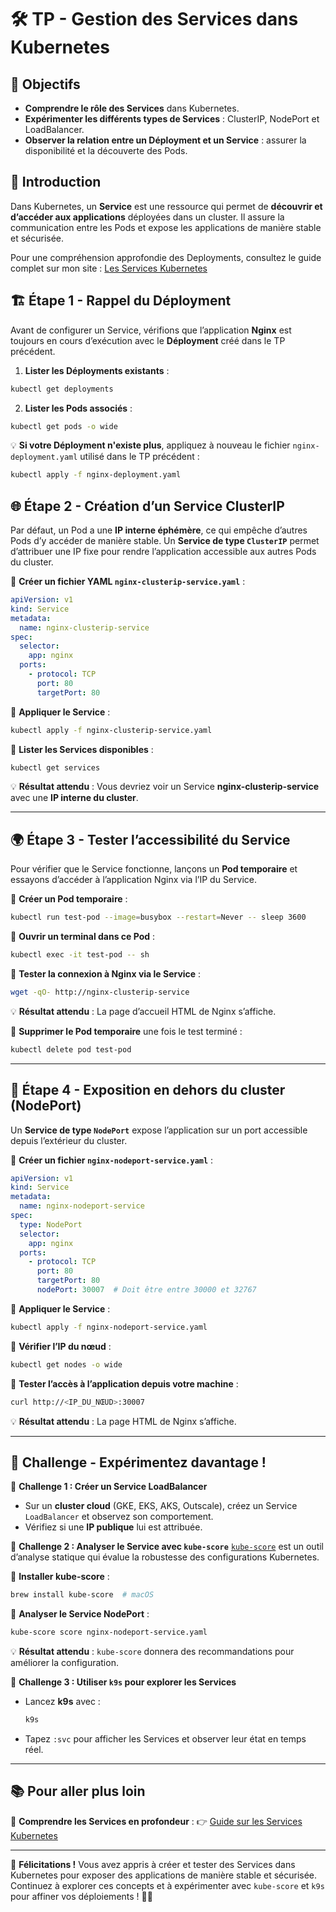 # 🛠️ TP - Gestion des Services dans Kubernetes

## 🎯 Objectifs

- **Comprendre le rôle des Services** dans Kubernetes.
- **Expérimenter les différents types de Services** : ClusterIP, NodePort et
  LoadBalancer.
- **Observer la relation entre un Déployment et un Service** : assurer la
  disponibilité et la découverte des Pods.

## 📘 Introduction

Dans Kubernetes, un **Service** est une ressource qui permet de **découvrir et
d’accéder aux applications** déployées dans un cluster. Il assure la
communication entre les Pods et expose les applications de manière stable et
sécurisée.

Pour une compréhension approfondie des Deployments, consultez le guide complet
sur mon site : [Les Services
Kubernetes](https://blog.stephane-robert.info/docs/conteneurs/orchestrateurs/kubernetes/services/)

## 🏗️ Étape 1 - Rappel du Déployment

Avant de configurer un Service, vérifions que l’application **Nginx** est
toujours en cours d’exécution avec le **Déployment** créé dans le TP précédent.

1. **Lister les Déployments existants** :

```bash
kubectl get deployments
```

2. **Lister les Pods associés** :

```bash
kubectl get pods -o wide
```

💡 **Si votre Déployment n'existe plus**, appliquez à nouveau le fichier
`nginx-deployment.yaml` utilisé dans le TP précédent :

```bash
kubectl apply -f nginx-deployment.yaml
```

## 🌐 Étape 2 - Création d’un Service ClusterIP

Par défaut, un Pod a une **IP interne éphémère**, ce qui empêche d’autres Pods
d’y accéder de manière stable. Un **Service de type `ClusterIP`** permet
d’attribuer une IP fixe pour rendre l’application accessible aux autres Pods du
cluster.

🔹 **Créer un fichier YAML `nginx-clusterip-service.yaml`** :

```yaml
apiVersion: v1
kind: Service
metadata:
  name: nginx-clusterip-service
spec:
  selector:
    app: nginx
  ports:
    - protocol: TCP
      port: 80
      targetPort: 80
```

🔹 **Appliquer le Service** :

```bash
kubectl apply -f nginx-clusterip-service.yaml
```

🔹 **Lister les Services disponibles** :

```bash
kubectl get services
```

💡 **Résultat attendu** : Vous devriez voir un Service
**nginx-clusterip-service** avec une **IP interne du cluster**.

---

## 🌍 Étape 3 - Tester l’accessibilité du Service

Pour vérifier que le Service fonctionne, lançons un **Pod temporaire** et
essayons d’accéder à l’application Nginx via l’IP du Service.

🔹 **Créer un Pod temporaire** :

```bash
kubectl run test-pod --image=busybox --restart=Never -- sleep 3600
```

🔹 **Ouvrir un terminal dans ce Pod** :

```bash
kubectl exec -it test-pod -- sh
```

🔹 **Tester la connexion à Nginx via le Service** :

```sh
wget -qO- http://nginx-clusterip-service
```

💡 **Résultat attendu** : La page d’accueil HTML de Nginx s’affiche.

🔹 **Supprimer le Pod temporaire** une fois le test terminé :

```bash
kubectl delete pod test-pod
```

---

## 🔗 Étape 4 - Exposition en dehors du cluster (NodePort)

Un **Service de type `NodePort`** expose l’application sur un port accessible
depuis l’extérieur du cluster.

🔹 **Créer un fichier `nginx-nodeport-service.yaml`** :

```yaml
apiVersion: v1
kind: Service
metadata:
  name: nginx-nodeport-service
spec:
  type: NodePort
  selector:
    app: nginx
  ports:
    - protocol: TCP
      port: 80
      targetPort: 80
      nodePort: 30007  # Doit être entre 30000 et 32767
```

🔹 **Appliquer le Service** :

```bash
kubectl apply -f nginx-nodeport-service.yaml
```

🔹 **Vérifier l’IP du nœud** :

```bash
kubectl get nodes -o wide
```

🔹 **Tester l’accès à l’application depuis votre machine** :

```bash
curl http://<IP_DU_NŒUD>:30007
```

💡 **Résultat attendu** : La page HTML de Nginx s’affiche.

---

## 🧩 Challenge - Expérimentez davantage !

🎯 **Challenge 1 : Créer un Service LoadBalancer**
- Sur un **cluster cloud** (GKE, EKS, AKS, Outscale), créez un Service
  `LoadBalancer` et observez son comportement.
- Vérifiez si une **IP publique** lui est attribuée.

🎯 **Challenge 2 : Analyser le Service avec `kube-score`**
[`kube-score`](https://kube-score.com/) est un outil d’analyse statique qui
évalue la robustesse des configurations Kubernetes.

🔹 **Installer kube-score** :

```bash
brew install kube-score  # macOS
```

🔹 **Analyser le Service NodePort** :

```bash
kube-score score nginx-nodeport-service.yaml
```

💡 **Résultat attendu** : `kube-score` donnera des recommandations pour
améliorer la configuration.

🎯 **Challenge 3 : Utiliser `k9s` pour explorer les Services**
- Lancez **k9s** avec :

  ```bash
  k9s
  ```

- Tapez `:svc` pour afficher les Services et observer leur état en temps réel.

---

## 📚 Pour aller plus loin

📖 **Comprendre les Services en profondeur** :
👉 [Guide sur les Services
Kubernetes](https://blog.stephane-robert.info/docs/conteneurs/orchestrateurs/kubernetes/services/)

---

🚀 **Félicitations !** Vous avez appris à créer et tester des Services dans
Kubernetes pour exposer des applications de manière stable et sécurisée.
Continuez à explorer ces concepts et à expérimenter avec `kube-score` et `k9s`
pour affiner vos déploiements ! 🎯🔥